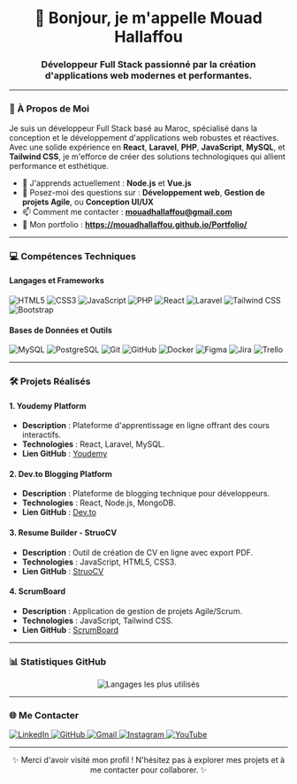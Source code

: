 <h1 align="center">👋 Bonjour, je m'appelle Mouad Hallaffou</h1>
<h3 align="center">Développeur Full Stack passionné par la création d'applications web modernes et performantes.</h3>

---

### 🚀 À Propos de Moi
Je suis un développeur Full Stack basé au Maroc, spécialisé dans la conception et le développement d'applications web robustes et réactives. Avec une solide expérience en **React**, **Laravel**, **PHP**, **JavaScript**, **MySQL**, et **Tailwind CSS**, je m'efforce de créer des solutions technologiques qui allient performance et esthétique.

- 🌱 J'apprends actuellement : **Node.js** et **Vue.js**
- 💬 Posez-moi des questions sur : **Développement web**, **Gestion de projets Agile**, ou **Conception UI/UX**
- 📫 Comment me contacter : **mouadhallaffou@gmail.com**
- 🔗 Mon portfolio : **https://mouadhallaffou.github.io/Portfolio/**

---

### 💻 Compétences Techniques

#### Langages et Frameworks
<p align="left">
  <img src="https://img.shields.io/badge/HTML5-E34F26?style=for-the-badge&logo=html5&logoColor=white" alt="HTML5" />
  <img src="https://img.shields.io/badge/CSS3-1572B6?style=for-the-badge&logo=css3&logoColor=white" alt="CSS3" />
  <img src="https://img.shields.io/badge/JavaScript-F7DF1E?style=for-the-badge&logo=javascript&logoColor=black" alt="JavaScript" />
  <img src="https://img.shields.io/badge/PHP-777BB4?style=for-the-badge&logo=php&logoColor=white" alt="PHP" />
  <img src="https://img.shields.io/badge/React-20232A?style=for-the-badge&logo=react&logoColor=61DAFB" alt="React" />
  <img src="https://img.shields.io/badge/Laravel-FF2D20?style=for-the-badge&logo=laravel&logoColor=white" alt="Laravel" />
  <img src="https://img.shields.io/badge/Tailwind_CSS-38B2AC?style=for-the-badge&logo=tailwind-css&logoColor=white" alt="Tailwind CSS" />
  <img src="https://img.shields.io/badge/Bootstrap-563D7C?style=for-the-badge&logo=bootstrap&logoColor=white" alt="Bootstrap" />
</p>

#### Bases de Données et Outils
<p align="left">
  <img src="https://img.shields.io/badge/MySQL-005C84?style=for-the-badge&logo=mysql&logoColor=white" alt="MySQL" />
  <img src="https://img.shields.io/badge/PostgreSQL-316192?style=for-the-badge&logo=postgresql&logoColor=white" alt="PostgreSQL" />
  <img src="https://img.shields.io/badge/Git-F05032?style=for-the-badge&logo=git&logoColor=white" alt="Git" />
  <img src="https://img.shields.io/badge/GitHub-100000?style=for-the-badge&logo=github&logoColor=white" alt="GitHub" />
  <img src="https://img.shields.io/badge/Docker-2496ED?style=for-the-badge&logo=docker&logoColor=white" alt="Docker" />
  <img src="https://img.shields.io/badge/Figma-F24E1E?style=for-the-badge&logo=figma&logoColor=white" alt="Figma" />
  <img src="https://img.shields.io/badge/Jira-0052CC?style=for-the-badge&logo=jira&logoColor=white" alt="Jira" />
  <img src="https://img.shields.io/badge/Trello-0052CC?style=for-the-badge&logo=trello&logoColor=white" alt="Trello" />
</p>

---

### 🛠️ Projets Réalisés

#### 1. **Youdemy Platform**
- **Description** : Plateforme d'apprentissage en ligne offrant des cours interactifs.
- **Technologies** : React, Laravel, MySQL.
- **Lien GitHub** : [Youdemy](https://github.com/MouadHallaffou/Youdemy)

#### 2. **Dev.to Blogging Platform**
- **Description** : Plateforme de blogging technique pour développeurs.
- **Technologies** : React, Node.js, MongoDB.
- **Lien GitHub** : [Dev.to](https://github.com/MouadHallaffou/Dev.to)

#### 3. **Resume Builder - StruoCV**
- **Description** : Outil de création de CV en ligne avec export PDF.
- **Technologies** : JavaScript, HTML5, CSS3.
- **Lien GitHub** : [StruoCV](https://github.com/MouadHallaffou/Resume_Builder_StruoCV)

#### 4. **ScrumBoard**
- **Description** : Application de gestion de projets Agile/Scrum.
- **Technologies** : JavaScript, Tailwind CSS.
- **Lien GitHub** : [ScrumBoard](https://github.com/MouadHallaffou/YoucodeScrum-Board)

---

### 📊 Statistiques GitHub

<p align="center">
  <img src="https://github-readme-stats.vercel.app/api/top-langs/?username=MouadHallaffou&layout=compact&theme=radical" alt="Langages les plus utilisés" />
</p>

---

### 🌐 Me Contacter

<p align="left">
  <a href="https://www.linkedin.com/in/hallaffou-mouad-763409200/" target="_blank">
    <img src="https://img.shields.io/badge/LinkedIn-0077B5?style=for-the-badge&logo=linkedin&logoColor=white" alt="LinkedIn" />
  </a>
  <a href="https://github.com/MouadHallaffou" target="_blank">
    <img src="https://img.shields.io/badge/GitHub-100000?style=for-the-badge&logo=github&logoColor=white" alt="GitHub" />
  </a>
  <a href="mailto:mouadhallaffou@gmail.com">
    <img src="https://img.shields.io/badge/Gmail-D14836?style=for-the-badge&logo=gmail&logoColor=white" alt="Gmail" />
  </a>
  <a href="https://www.instagram.com/invites/contact/?i=1leifo22sgv82&utm_content=plkjh8q" target="_blank">
    <img src="https://img.shields.io/badge/Instagram-E4405F?style=for-the-badge&logo=instagram&logoColor=white" alt="Instagram" />
  </a>
  <a href="https://www.youtube.com/@CodingChampions" target="_blank">
    <img src="https://img.shields.io/badge/YouTube-FF0000?style=for-the-badge&logo=youtube&logoColor=white" alt="YouTube" />
  </a>
</p>

---

<p align="center">✨ Merci d'avoir visité mon profil ! N'hésitez pas à explorer mes projets et à me contacter pour collaborer. ✨</p>
